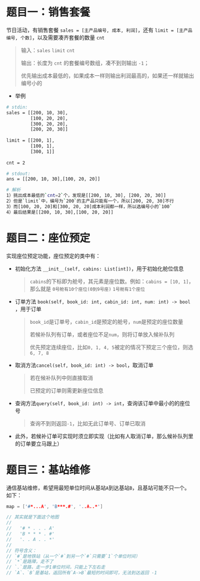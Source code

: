 # 题目一：销售套餐

节日活动，有销售套餐 `sales = [主产品编号, 成本, 利润]`，还有 `limit = [主产品编号, 个数]`，以及需要凑齐套餐的数量 `cnt`

> 输入：`sales` `limit` `cnt`
>
> 输出：长度为 `cnt` 的套餐编号数组，凑不到则输出 `-1`；
>
> ​            优先输出成本最低的，如果成本一样则输出利润最高的，如果还一样就输出编号小的

- 举例

```bash
# stdin:
sales = [[200, 10, 30],
         [100, 20, 20],
         [300, 20, 20],
         [200, 20, 30]]
         
limit = [[200, 1],
         [100, 1],
         [300, 1]]
         
cnt = 2

# stdout:
ans = [[200, 10, 30],[100, 20, 20]]

# 解析
1）挑出成本最低的`cnt=2`个，发现是[[200, 10, 30], [200, 20, 30]]
2）但是`limit`中，编号为`200`的主产品只能有一个，所以[200, 20, 30]不行
3）而[100, 20, 20]和[300, 20, 20]成本利润都一样，所以选编号小的`100`
4）最后结果是[[200, 10, 30],[100, 20, 20]]
```



# 题目二：座位预定

实现座位预定功能，座位预定的类中有：

- 初始化方法 `__init__(self, cabins: List[int])`，用于初始化舱位信息

  > `cabins`的下标即为舱号，其元素是座位数。例如：`cabins = [10, 1]`，那么就是 `0号舱有10个座位(0到9号座)` `1号舱有1个座位`

- 订单方法 `book(self, book_id: int, cabin_id: int, num: int) -> bool` ，用于订单

  > `book_id`是订单号，`cabin_id`是预定的舱号，`num`是预定的座位数量
  >
  > 若候补队列有订单，或者座位不足`num`，则将订单放入候补队列
  >
  > 优先预定连续座位，比如`0, 1, 4, 5`被定的情况下预定三个座位，则选`6, 7, 8`

- 取消方法`cancel(self, book_id: int) -> bool`，取消订单

  > 若在候补队列中则直接取消
  >
  > 已预定的订单则需更新座位信息

- 查询方法`query(self, book_id: int) -> int`，查询该订单中最小的的座位号

  > 查询不到则返回`-1`，比如无此订单号、订单已取消

- 此外，若候补订单可实现时须立即实现（比如有人取消订单，那么候补队列里的订单要立马跟上）





# 题目三：基站维修

通信基站维修，希望用最短单位时间从基站`A`到达基站`B`，且基站可能不只一个。如下：

```C++
map = ['#*...A', 'B***.#', '..A..*']

// 其实就是下面这个地图
//
//   '# * . . . A'
//   'B * * * . #'
//   '. . A . . *'
//    
// 符号含义：
// `#`是地铁站（从一个`#`到另一个`#`只需要`1`个单位时间）
// `*`是路障，走不了
// `.`是路，走一步1单位时间，只能上下左右走
// `A`、`B`是基站，返回所有`A->B`最短的时间即可，无法到达返回 -1
```


